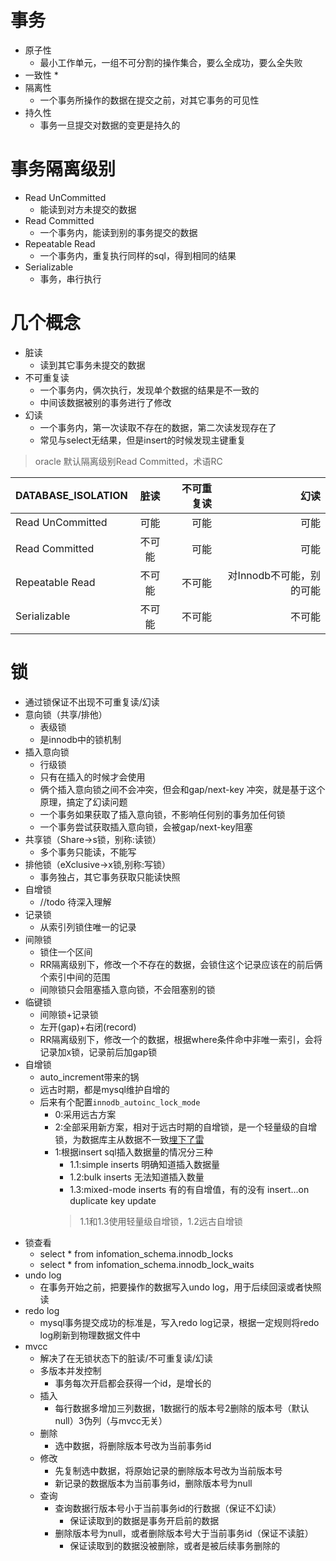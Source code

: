 # 事务
* 原子性
    * 最小工作单元，一组不可分割的操作集合，要么全成功，要么全失败
* 一致性
    * 
* 隔离性
    * 一个事务所操作的数据在提交之前，对其它事务的可见性
* 持久性
    * 事务一旦提交对数据的变更是持久的
    
# 事务隔离级别
* Read UnCommitted
    * 能读到对方未提交的数据
* Read Committed
    * 一个事务内，能读到别的事务提交的数据
* Repeatable Read
    * 一个事务内，重复执行同样的sql，得到相同的结果
* Serializable
    * 事务，串行执行
    
# 几个概念
* 脏读
    * 读到其它事务未提交的数据
* 不可重复读
    * 一个事务内，俩次执行，发现单个数据的结果是不一致的
    * 中间该数据被别的事务进行了修改
* 幻读
    * 一个事务内，第一次读取不存在的数据，第二次读发现存在了
    * 常见与select无结果，但是insert的时候发现主键重复
    
> oracle 默认隔离级别Read Committed，术语RC  

| DATABASE_ISOLATION | 脏读 | 不可重复读 | 幻读
| - | :-: | -: |  -: | 
| Read UnCommitted | 可能 | 可能 |  可能 | 
| Read Committed | 不可能 | 可能 |  可能 | 
| Repeatable Read | 不可能 | 不可能 |  对Innodb不可能，别的可能 | 
| Serializable | 不可能 | 不可能 |  不可能 | 

# 锁
* 通过锁保证不出现不可重复读/幻读
* 意向锁（共享/排他）
    * 表级锁
    * 是innodb中的锁机制
* 插入意向锁
    * 行级锁
    * 只有在插入的时候才会使用
    * 俩个插入意向锁之间不会冲突，但会和gap/next-key 冲突，就是基于这个原理，搞定了幻读问题
    * 一个事务如果获取了插入意向锁，不影响任何别的事务加任何锁
    * 一个事务尝试获取插入意向锁，会被gap/next-key阻塞
* 共享锁（Share->s锁，别称:读锁）
    * 多个事务只能读，不能写
* 排他锁（eXclusive->x锁,别称:写锁）
    * 事务独占，其它事务获取只能读快照
* 自增锁
    * //todo 待深入理解
* 记录锁
    * 从索引列锁住唯一的记录
* 间隙锁
    * 锁住一个区间
    * RR隔离级别下，修改一个不存在的数据，会锁住这个记录应该在的前后俩个索引中间的范围
    * 间隙锁只会阻塞插入意向锁，不会阻塞别的锁
* 临键锁
    * 间隙锁+记录锁
    * 左开(gap)+右闭(record)
    * RR隔离级别下，修改一个的数据，根据where条件命中非唯一索引，会将记录加x锁，记录前后加gap锁
* 自增锁
    * auto_increment带来的锅
    * 远古时期，都是mysql维护自增的
    * 后来有个配置`innodb_autoinc_lock_mode`
        * 0:采用远古方案
        * 2:全部采用新方案，相对于远古时期的自增锁，是一个轻量级的自增锁，为数据库主从数据不一致[埋下了雷](//todo)
        * 1:根据insert sql插入数据量的情况分三种
            * 1.1:simple inserts 明确知道插入数据量
            * 1.2:bulk inserts 无法知道插入数量
            * 1.3:mixed-mode inserts 有的有自增值，有的没有 insert...on duplicate key update
            > 1.1和1.3使用轻量级自增锁，1.2远古自增锁
* 锁查看
    * select * from infomation_schema.innodb_locks
    * select * from infomation_schema.innodb_lock_waits
* undo log
    * 在事务开始之前，把要操作的数据写入undo log，用于后续回滚或者快照读
* redo log
    * mysql事务提交成功的标准是，写入redo log记录，根据一定规则将redo log刷新到物理数据文件中
* mvcc
    * 解决了在无锁状态下的脏读/不可重复读/幻读
    * 多版本并发控制
        * 事务每次开启都会获得一个id，是增长的
    * 插入
        * 每行数据多增加三列数据，1数据行的版本号2删除的版本号（默认null）3伪列（与mvcc无关）
    * 删除
        * 选中数据，将删除版本号改为当前事务id
    * 修改
        * 先复制选中数据，将原始记录的删除版本号改为当前版本号
        * 新记录的数据版本为当前事务id，删除版本号为null
    * 查询
        * 查询数据行版本号小于当前事务id的行数据（保证不幻读）
            * 保证读取到的数据是事务开启前的数据
        * 删除版本号为null，或者删除版本号大于当前事务id（保证不读脏）
            * 保证读取到的数据没被删除，或者是被后续事务删除的


    